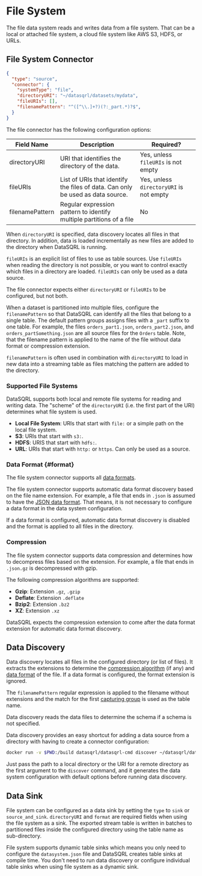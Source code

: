 # File System

The file data system reads and writes data from a file system. That can be a local or attached file system, a cloud file system like AWS S3, HDFS, or URLs.

## File System Connector

```json title="datasystem.json"
{
  "type": "source",
  "connector": {
    "systemType": "file",
    "directoryURI": "~/datasqrl/datasets/mydata",
    "fileURIs": [],
    "filenamePattern": "^([^\\.]+?)(?:_part.*)?$",
  }
}
```

The file connector has the following configuration options:

| Field Name   | Description   | Required?     |
|--------------|---------------|---------------|
| directoryURI | URI that identifies the directory of the data. | Yes, unless `fileURIs` is not empty  |
| fileURIs | List of URIs that identify the files of data. Can only be used as data source. | Yes, unless `directoryURI` is not empty  |
| filenamePattern | Regular expression pattern to identify multiple partitions of a file | No  |

When `directoryURI` is specified, data discovery locates all files in that directory. In addition, data is loaded incrementally as new files are added to the directory when DataSQRL is running.

`fileURIs` is an explicit list of files to use as table sources. Use `fileURIs` when reading the directory is not possible, or you want to control exactly which files in a directory are loaded. `fileURIs` can only be used as a data source.

The file connector expects either `directoryURI` or `fileURIs` to be configured, but not both.

When a dataset is partitioned into multiple files, configure the `filenamePattern` so that DataSQRL can identify all the files that belong to a single table. The default pattern groups assigns files with a `_part` suffix to one table. For example, the files `orders_part1.json`, `orders_part2.json`, and `orders_partSomething.json` are all source files for the `Orders` table. Note, that the filename pattern is applied to the name of the file without data format or compression extension.

`filenamePattern` is often used in combination with `directoryURI` to load in new data into a streaming table as files matching the pattern are added to the directory.

### Supported File Systems

DataSQRL supports both local and remote file systems for reading and writing data. The "scheme" of the `directoryURI` (i.e. the first part of the URI) determines what file system is used.

* **Local File System**: URIs that start with `file:` or a simple path on the local file system.
* **S3**: URIs that start with `s3:`.
* **HDFS**: URIS that start with `hdfs:`.
* **URL**: URIs that start with `http:` or `https`. Can only be used as a source.

### Data Format {#format}

The file system connector supports all [data formats](/docs/category/data-format).

The file system connector supports automatic data format discovery based on the file name extension. For example, a file that ends in `.json` is assumed to have the [JSON data format](../format/json). That means, it is not necessary to configure a data format in the data system configuration.

If a data format is configured, automatic data format discovery is disabled and the format is applied to all files in the directory.

### Compression

The file system connector supports data compression and determines how to decompress files based on the extension. For example, a file that ends in `.json.gz` is decompressed with gzip.

The following compression algorithms are supported:

* **Gzip**: Extension `.gz`, `.gzip`
* **Deflate**: Extension `.deflate`
* **Bzip2**: Extension `.bz2`
* **XZ**: Extension `.xz`

DataSQRL expects the compression extension to come after the data format extension for automatic data format discovery.

## Data Discovery

Data discovery locates all files in the configured directory (or list of files). It extracts the extensions to determine the [compression algorithm](#compression) (if any) and [data format](#format) of the file. If a data format is configured, the format extension is ignored.

The `filenamePattern` regular expression is applied to the filename without extensions and the match for the first [capturing group](https://regexone.com/lesson/capturing_groups) is used as the table name.

Data discovery reads the data files to determine the schema if a schema is not specified.

Data discovery provides an easy shortcut for adding a data source from a directory with having to create a connector configuration: 

```bash
docker run -v $PWD:/build datasqrl/datasqrl-cmd discover ~/datasqrl/datasets/mydata
```

Just pass the path to a local directory or the URI for a remote directory as the first argument to the `discover` command, and it generates the data system configuration with default options before running data discovery.

## Data Sink

File system can be configured as a data sink by setting the `type` to `sink` or `source_and_sink`. `directoryURI` and `format` are required fields when using the file system as a sink. The exported stream table is written in batches to partitioned files inside the configured directory using the table name as sub-directory.

File system supports dynamic table sinks which means you only need to configure the `datasystem.json` file and DataSQRL creates table sinks at compile time. You don't need to run data discovery or configure individual table sinks when using file system as a dynamic sink.